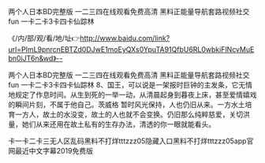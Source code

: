 两个人日本BD完整版
一二三四在线观看免费高清
黑料正能量导航套路视频社交fun
一卡二卡3卡四卡仙踪林


《/内/部/观/看/地/址👉http://www.baidu.com/link?url=PImL9pnrcnEBTZd0DJwE1moEyQXs0YpuTA91QfbU6RL0wbkiFlNcvMuEbn0iJT6n&wd》--

两个人日本BD完整版
一二三四在线观看免费高清
黑料正能量导航套路视频社交fun
一卡二卡3卡四卡仙踪林
	8、国王，可以说是一架报时巨钟的主发条，它无情地规定了作息时间。从生到死的一举一动，从清晨起身到暮夜上床，甚至爱情嬉戏的瞬间片刻，不属于他自己。茨威格
暂时风光保持，人也仍旧从来。一方水土培育一方人，故土的水没变，故土的人也就不会变换。仍旧那么纯粹慈爱，关切洪量，她们从来还用在故土私有的生存办法，清透的你一眼就能看头。





卡一卡二卡三无人区乱码黑料不打烊tttzzz05隐藏入口黑料不打烊tttzzz05app官网最近中文字幕2019免费版
